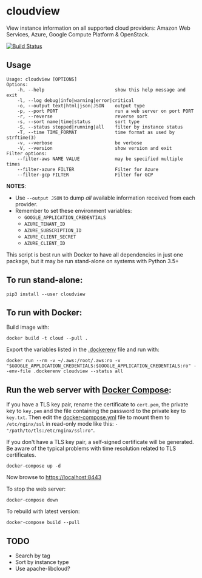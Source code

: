 # cloudview
View instance information on all supported cloud providers: Amazon Web Services, Azure, Google Compute Platform & OpenStack.

[![Build Status](https://travis-ci.org/ricardobranco777/cloudview.svg?branch=master)](https://travis-ci.org/ricardobranco777/cloudview)

## Usage

```
Usage: cloudview [OPTIONS]
Options:
    -h, --help                          show this help message and exit
    -l, --log debug|info|warning|error|critical
    -o, --output text|html|json|JSON    output type
    -p, --port PORT                     run a web server on port PORT
    -r, --reverse                       reverse sort
    -s, --sort name|time|status         sort type
    -S, --status stopped|running|all    filter by instance status
    -T, --time TIME_FORMAT              time format as used by strftime(3)
    -v, --verbose                       be verbose
    -V, --version                       show version and exit
Filter options:
    --filter-aws NAME VALUE             may be specified multiple times
    --filter-azure FILTER               Filter for Azure
    --filter-gcp FILTER                 Filter for GCP
```

**NOTES**:
  - Use `--output JSON` to dump _all_ available information received from each provider.
  - Remember to set these environment variables:
    - `GOOGLE_APPLICATION_CREDENTIALS`
    - `AZURE_TENANT_ID`
    - `AZURE_SUBSCRIPTION_ID`
    - `AZURE_CLIENT_SECRET`
    - `AZURE_CLIENT_ID`

This script is best run with Docker to have all dependencies in just one package, but it may be run stand-alone on systems with Python 3.5+

## To run stand-alone:

```
pip3 install --user cloudview
```

## To run with Docker:

Build image with:
```
docker build -t cloud --pull .
```

Export the variables listed in the [.dockerenv](.dockerenv) file and run with:

```
docker run --rm -v ~/.aws:/root/.aws:ro -v "$GOOGLE_APPLICATION_CREDENTIALS:$GOOGLE_APPLICATION_CREDENTIALS:ro" --env-file .dockerenv cloudview --status all
```

## Run the web server with [Docker Compose](https://docs.docker.com/compose/install/):

If you have a TLS key pair, rename the certificate to `cert.pem`, the private key to `key.pem` and the file containing the password to the private key to `key.txt`.  Then edit the [docker-compose.yml](docker-compose.yml) file to mount them to `/etc/nginx/ssl` in read-only mode like this: `- "/path/to/tls:/etc/nginx/ssl:ro"`.

If you don't have a TLS key pair, a self-signed certificate will be generated.  Be aware of the typical problems with time resolution related to TLS certificates.


```
docker-compose up -d
```

Now browse to [https://localhost:8443](https://localhost:8443)

To stop the web server:
```
docker-compose down
```

To rebuild with latest version:
```
docker-compose build --pull
```

## TODO
  - Search by tag
  - Sort by instance type
  - Use apache-libcloud?
